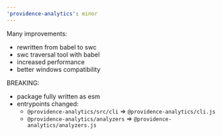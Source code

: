 ```yaml
---
'providence-analytics': minor
---
```


Many improvements:

- rewritten from babel to swc
- swc traversal tool with babel
- increased performance
- better windows compatibility

BREAKING:

- package fully written as esm
- entrypoints changed:
  - `@providence-analytics/src/cli` => `@providence-analytics/cli.js`
  - `@providence-analytics/analyzers` => `@providence-analytics/analyzers.js`
